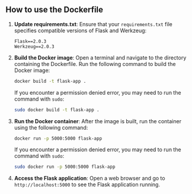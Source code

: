## How to use the Dockerfile

1. **Update requirements.txt**:
   Ensure that your `requirements.txt` file specifies compatible versions of Flask and Werkzeug:
   ```plaintext
   Flask==2.0.3
   Werkzeug==2.0.3
   ```

2. **Build the Docker image**:
   Open a terminal and navigate to the directory containing the Dockerfile. Run the following command to build the Docker image:
   ```sh
   docker build -t flask-app .
   ```

   If you encounter a permission denied error, you may need to run the command with `sudo`:
   ```sh
   sudo docker build -t flask-app .
   ```

3. **Run the Docker container**:
   After the image is built, run the container using the following command:
   ```sh
   docker run -p 5000:5000 flask-app
   ```

   If you encounter a permission denied error, you may need to run the command with `sudo`:
   ```sh
   sudo docker run -p 5000:5000 flask-app
   ```

4. **Access the Flask application**:
   Open a web browser and go to `http://localhost:5000` to see the Flask application running.
